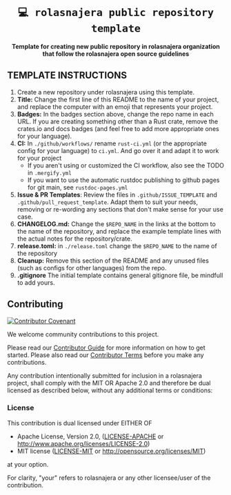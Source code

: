 <!-- Allow this file to not have a first line heading -->
<!-- markdownlint-disable-file MD041 no-emphasis-as-heading -->

<!-- inline html -->
<!-- markdownlint-disable-file MD033 -->

<div align="center">

<!--- FIXME: Pick an emoji and name your project! --->

# `💻 rolasnajera public repository template`

<!--- FIXME: Write short catchy description/tagline of project --->

**Template for creating new public repository in rolasnajera organization that follow the rolasnajera open source guidelines**

<!--- FIXME: Update crate, repo and CI workflow names here! Remove any that are not relevant --->

</div>

## TEMPLATE INSTRUCTIONS

1. Create a new repository under rolasnajera using this template.
1. **Title:** Change the first line of this README to the name of your project, and replace the computer with an
emoji that represents your project. 
1. **Badges:** In the badges section above, change the repo name in each URL. If you are creating something other
than a Rust crate, remove the crates.io and docs badges (and feel free to add more appropriate ones for your language).
1. **CI:** In `./github/workflows/` rename `rust-ci.yml` (or the appropriate config for your language) to `ci.yml`.
And go over it and adapt it to work for your project
   - If you aren't using or customized the CI workflow, also see the TODO in `.mergify.yml`
   - If you want to use the automatic rustdoc publishing to github pages for git main, see `rustdoc-pages.yml`
1. **Issue & PR Templates**: Review the files in `.github/ISSUE_TEMPLATE` and `.github/pull_request_template`. Adapt them
   to suit your needs, removing or re-wording any sections that don't make sense for your use case.
1. **CHANGELOG.md:** Change the `$REPO_NAME` in the links at the bottom to the name of the repository, and replace the
example template lines with the actual notes for the repository/crate.
1. **release.toml:** in `./release.toml` change the `$REPO_NAME` to the name of the repository
1. **Cleanup:** Remove this section of the README and any unused files (such as configs for other languages) from the repo.
1. **.gitignore** The initial template contains general gitignore file, be mindfull to add yours.

## Contributing

[![Contributor Covenant](https://img.shields.io/badge/contributor%20covenant-v1.4-ff69b4.svg)](CODE_OF_CONDUCT.md)

We welcome community contributions to this project.

Please read our [Contributor Guide](CONTRIBUTING.md) for more information on how to get started.
Please also read our [Contributor Terms](CONTRIBUTING.md#contributor-terms) before you make any contributions.

Any contribution intentionally submitted for inclusion in a rolasnajera project, shall comply with the MIT OR Apache 2.0
and therefore be dual licensed as described below, without any additional terms or conditions:

### License

This contribution is dual licensed under EITHER OF

- Apache License, Version 2.0, ([LICENSE-APACHE](LICENSE-APACHE) or <http://www.apache.org/licenses/LICENSE-2.0>)
- MIT license ([LICENSE-MIT](LICENSE-MIT) or <http://opensource.org/licenses/MIT>)

at your option.

For clarity, "your" refers to rolasnajera or any other licensee/user of the contribution.

